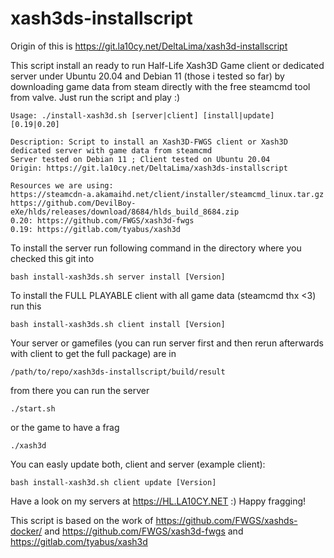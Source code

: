 # xash3ds-installscript

Origin of this is https://git.la10cy.net/DeltaLima/xash3d-installscript

This script install an ready to run Half-Life Xash3D Game client or dedicated server under Ubuntu 20.04 and Debian 11 (those i tested so far) by downloading game data from steam directly with the free steamcmd tool from valve.
Just run the script and play :) 

```
Usage: ./install-xash3d.sh [server|client] [install|update] [0.19|0.20]

Description: Script to install an Xash3D-FWGS client or Xash3D dedicated server with game data from steamcmd
Server tested on Debian 11 ; Client tested on Ubuntu 20.04
Origin: https://git.la10cy.net/DeltaLima/xash3ds-installscript

Resources we are using:
https://steamcdn-a.akamaihd.net/client/installer/steamcmd_linux.tar.gz
https://github.com/DevilBoy-eXe/hlds/releases/download/8684/hlds_build_8684.zip
0.20: https://github.com/FWGS/xash3d-fwgs
0.19: https://gitlab.com/tyabus/xash3d
```

To install the server run following command in the directory where you checked this git into
```
bash install-xash3ds.sh server install [Version]
```

To install the FULL PLAYABLE client with all game data (steamcmd thx <3) run this
```
bash install-xash3ds.sh client install [Version]
```

Your server or gamefiles (you can run server first and then rerun afterwards with client to get the full package) are in
```
/path/to/repo/xash3ds-installscript/build/result
```

from there you can run the server 
```
./start.sh
```

or the game to have a frag
```
./xash3d
```

You can easly update both, client and server (example client):
```
bash install-xash3d.sh client update [Version]
```

Have a look on my servers at https://HL.LA10CY.NET :) Happy fragging!

This script is based on the work of https://github.com/FWGS/xashds-docker/ and https://github.com/FWGS/xash3d-fwgs and https://gitlab.com/tyabus/xash3d
